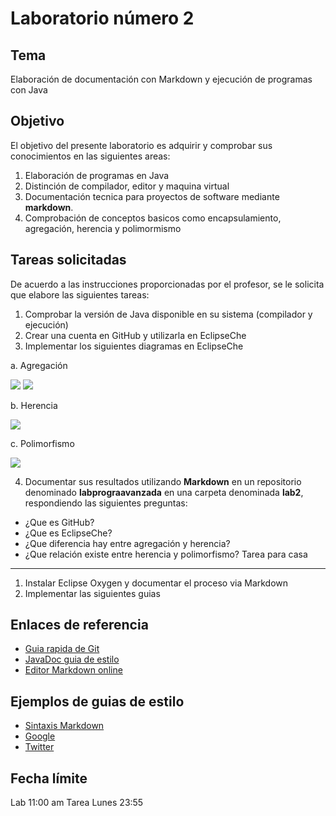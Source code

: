 Laboratorio número 2
====================

Tema
----
Elaboración de documentación con Markdown y ejecución de programas con Java

Objetivo
--------
El objetivo del presente laboratorio es adquirir y comprobar sus conocimientos en las siguientes areas:

1. Elaboración de programas en Java
2. Distinción de compilador, editor y maquina virtual
3. Documentación tecnica para proyectos de software mediante **markdown**.
4. Comprobación de conceptos basicos como encapsulamiento, agregación, herencia y polimormismo

Tareas solicitadas
------------------
De acuerdo a las instrucciones proporcionadas por el profesor, se le solicita que elabore las siguientes tareas:

1. Comprobar la versión de Java disponible en su sistema (compilador y ejecución)
2. Crear una cuenta en GitHub y utilizarla en EclipseChe
3. Implementar los siguientes diagramas en EclipseChe

  a. Agregación
  
  ![](http://www3.ntu.edu.sg/home/ehchua/programming/java/images/ClassDiagram_Point.png)
  ![](http://www3.ntu.edu.sg/home/ehchua/programming/java/images/OOP_CompositionLinePointDetails.png)

  b. Herencia
  
  ![](http://www3.ntu.edu.sg/home/ehchua/programming/java/images/OOP_PersonStudnetTeacher.png)
  
  c. Polimorfismo
  
  ![](http://www3.ntu.edu.sg/home/ehchua/programming/java/images/OOP_PolymorphismShape.png)

4. Documentar sus resultados utilizando **Markdown** en un repositorio denominado **labprograavanzada** en una carpeta denominada **lab2**, respondiendo las siguientes preguntas:

- ¿Que es GitHub?
- ¿Que es EclipseChe?
- ¿Que diferencia hay entre agregación y herencia?
- ¿Que relación existe entre herencia y polimorfismo?
Tarea para casa
---------------
1. Instalar Eclipse Oxygen y documentar el proceso via Markdown
2. Implementar las siguientes guias

Enlaces de referencia
---------------------
- [Guia rapida de Git](http://rogerdudler.github.io/git-guide/index.es.html)
- [JavaDoc guia de estilo](http://www.oracle.com/technetwork/articles/java/index-137868.html)
- [Editor Markdown online](http://dillinger.io/)

Ejemplos de guias de estilo
---------------------------
- [Sintaxis Markdown](https://daringfireball.net/projects/markdown/syntax)
- [Google](https://google.github.io/styleguide/javaguide.html)
- [Twitter](https://github.com/twitter/commons/blob/master/src/java/com/twitter/common/styleguide.md)

Fecha límite
------------
Lab 11:00 am
Tarea Lunes 23:55

